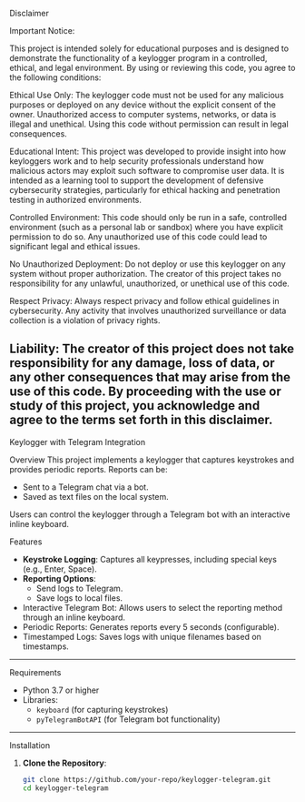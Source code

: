 Disclaimer

Important Notice:

This project is intended solely for educational purposes and is designed to demonstrate the functionality of a keylogger program in a controlled, ethical, and legal environment. By using or reviewing this code, you agree to the following conditions:

Ethical Use Only: The keylogger code must not be used for any malicious purposes or deployed on any device without the explicit consent of the owner. Unauthorized access to computer systems, networks, or data is illegal and unethical. Using this code without permission can result in legal consequences.

Educational Intent: This project was developed to provide insight into how keyloggers work and to help security professionals understand how malicious actors may exploit such software to compromise user data. It is intended as a learning tool to support the development of defensive cybersecurity strategies, particularly for ethical hacking and penetration testing in authorized environments.

Controlled Environment: This code should only be run in a safe, controlled environment (such as a personal lab or sandbox) where you have explicit permission to do so. Any unauthorized use of this code could lead to significant legal and ethical issues.

No Unauthorized Deployment: Do not deploy or use this keylogger on any system without proper authorization. The creator of this project takes no responsibility for any unlawful, unauthorized, or unethical use of this code.

Respect Privacy: Always respect privacy and follow ethical guidelines in cybersecurity. Any activity that involves unauthorized surveillance or data collection is a violation of privacy rights.

Liability: The creator of this project does not take responsibility for any damage, loss of data, or any other consequences that may arise from the use of this code.
By proceeding with the use or study of this project, you acknowledge and agree to the terms set forth in this disclaimer.
-------------------------------
Keylogger with Telegram Integration

Overview
This project implements a keylogger that captures keystrokes and provides periodic reports. Reports can be:
- Sent to a Telegram chat via a bot.
- Saved as text files on the local system.

Users can control the keylogger through a Telegram bot with an interactive inline keyboard.


Features
- **Keystroke Logging**: Captures all keypresses, including special keys (e.g., Enter, Space).
- **Reporting Options**:
  - Send logs to Telegram.
  - Save logs to local files.
- Interactive Telegram Bot: Allows users to select the reporting method through an inline keyboard.
- Periodic Reports: Generates reports every 5 seconds (configurable).
- Timestamped Logs: Saves logs with unique filenames based on timestamps.

---
Requirements
- Python 3.7 or higher
- Libraries:
  - `keyboard` (for capturing keystrokes)
  - `pyTelegramBotAPI` (for Telegram bot functionality)

---

Installation
1. **Clone the Repository**:
   ```bash
   git clone https://github.com/your-repo/keylogger-telegram.git
   cd keylogger-telegram

